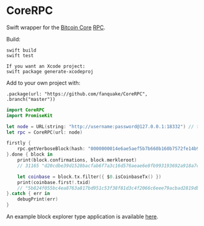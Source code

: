 # CoreRPC

Swift wrapper for the [Bitcoin Core](https://github.com/bitcoin/bitcoin) [RPC](https://bitcoin.org/en/developer-reference#remote-procedure-calls-rpcs).

Build:
```
swift build
swift test

If you want an Xcode project:
swift package generate-xcodeproj
```

Add to your own project with:
```
.package(url: "https://github.com/fanquake/CoreRPC", .branch("master"))
```

```swift
import CoreRPC
import PromiseKit

let node = URL(string: "http://username:password@127.0.0.1:18332") // testnet
let rpc = CoreRPC(url: node)

firstly {
    rpc.getVerboseBlock(hash: "0000000014e6ae5aef5b7b660b160b7572fe14b95609fefb6f87c2d2e33a5fdd")
}.done { block in
    print(block.confirmations, block.merkleroot)
    // 31165 "d20cdbe39d1528bacfab6f7a3c16d576aeae6e8fb993193692a918a7c5002450"

    let coinbase = block.tx.filter({ $0.isCoinbaseTx() })
    print(coinbase.first!.txid)
    // "5b824f055bc4ea8763a817bd951c53f38f81d3c4f2066c6eee79acbad2819db7"
}.catch { err in
    debugPrint(err)
}
```

An example block explorer type application is available [here](Example/README.md).
